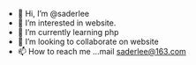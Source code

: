- 👋 Hi, I’m @saderlee
- 👀 I’m interested in website.
- 🌱 I’m currently learning php
- 💞️ I’m looking to collaborate on website
- 📫 How to reach me ...mail saderlee@163.com

<!---
saderlee/saderlee is a ✨ special ✨ repository because its `README.md` (this file) appears on your GitHub profile.
You can click the Preview link to take a look at your changes.
--->

